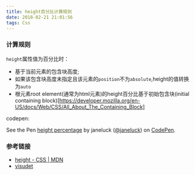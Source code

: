 ```yaml
---
title: height百分比计算规则
date: 2018-02-21 21:01:56
tags: Css
---
```


### 计算规则
`height`属性值为百分比时：

  + 基于当前元素的包含块高度;
  + 如果该包含块高度未指定且该元素的`position`不为`absolute`,height的值转换为`auto`
  + 根元素root element(通常为html元素)的height百分比基于初始包含块(initial containing block)[https://developer.mozilla.org/en-US/docs/Web/CSS/All_About_The_Containing_Block]


codepen: <p data-height="265" data-theme-id="0" data-slug-hash="oqXPGJ" data-default-tab="html,result" data-user="janeluck" data-embed-version="2" data-pen-title="height percentage" class="codepen">See the Pen <a href="https://codepen.io/janeluck/pen/oqXPGJ/">height percentage</a> by janeluck (<a href="https://codepen.io/janeluck">@janeluck</a>) on <a href="https://codepen.io">CodePen</a>.</p>
<script async src="https://static.codepen.io/assets/embed/ei.js"></script>


### 参考链接

+ [height - CSS | MDN](https://developer.mozilla.org/en-US/docs/Web/CSS/height)
+ [visudet](https://www.w3.org/TR/CSS2/visudet.html)